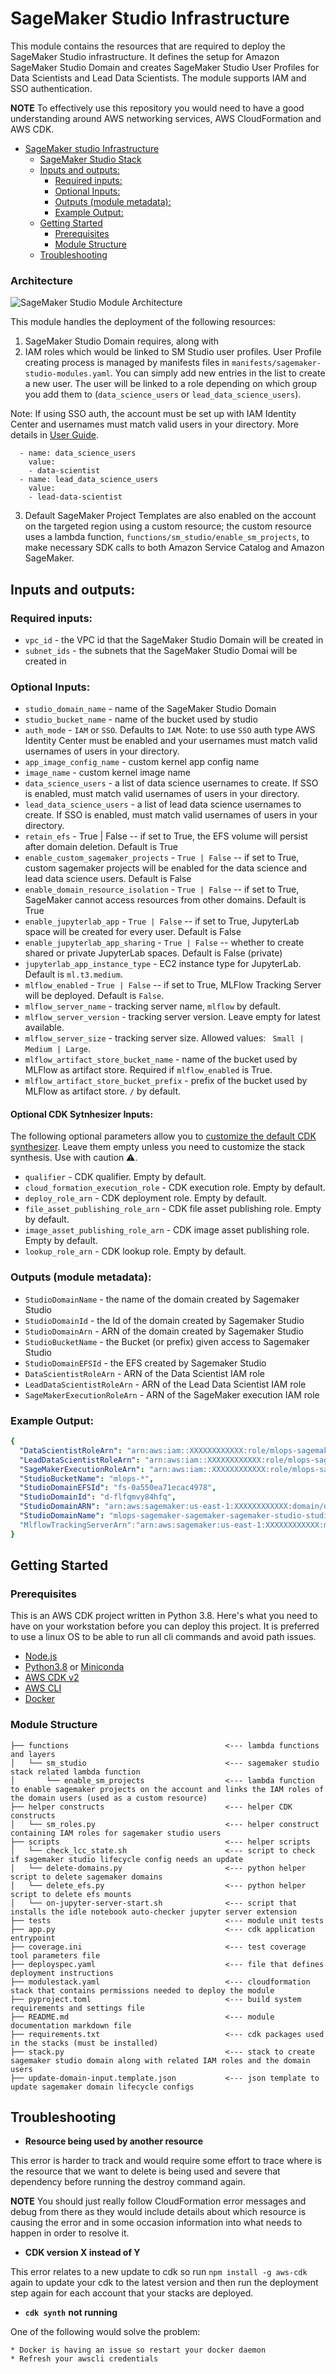 # SageMaker Studio Infrastructure

This module contains the resources that are required to deploy the SageMaker Studio infrastructure. It defines the setup for Amazon SageMaker Studio Domain and creates SageMaker Studio User Profiles for Data Scientists and Lead Data Scientists. The module supports IAM and SSO authentication.

**NOTE** To effectively use this repository you would need to have a good understanding around AWS networking services, AWS CloudFormation and AWS CDK.
- [SageMaker studio Infrastructure](#sagemaker-studio-infrastructure)
    - [SageMaker Studio Stack](#sagemaker-studio-stack)
  - [Inputs and outputs:](#inputs-and-outputs)
    - [Required inputs:](#required-inputs)
    - [Optional Inputs:](#optional-inputs)
    - [Outputs (module metadata):](#outputs-module-metadata)
    - [Example Output:](#example-output)
  - [Getting Started](#getting-started)
    - [Prerequisites](#prerequisites)
    - [Module Structure](#module-structure)
  - [Troubleshooting](#troubleshooting)

### Architecture

![SageMaker Studio Module Architecture](docs/_static/sagemaker-studio-module-architecture.png "SageMaker Studio Module Architecture")

This module handles the deployment of the following resources:

1. SageMaker Studio Domain requires, along with
2. IAM roles which would be linked to SM Studio user profiles. User Profile creating process is managed by manifests files in `manifests/sagemaker-studio-modules.yaml`. You can simply add new entries in the list to create a new user. The user will be linked to a role depending on which group you add them to (`data_science_users` or `lead_data_science_users`).

Note: If using SSO auth, the account must be set up with IAM Identity Center and usernames must match valid users in your directory. More details in [User Guide](https://docs.aws.amazon.com/sagemaker/latest/dg/onboard-sso-users.html).

```
  - name: data_science_users
    value:
    - data-scientist
  - name: lead_data_science_users
    value:
    - lead-data-scientist
```

3. Default SageMaker Project Templates are also enabled on the account on the targeted region using a custom resource; the custom resource uses a lambda function, `functions/sm_studio/enable_sm_projects`, to make necessary SDK calls to both Amazon Service Catalog and Amazon SageMaker.

## Inputs and outputs:
### Required inputs:
  - `vpc_id` - the VPC id that the SageMaker Studio Domain will be created in
  - `subnet_ids` - the subnets that the SageMaker Studio Domai will be created in
### Optional Inputs:
  - `studio_domain_name` - name of the SageMaker Studio Domain
  - `studio_bucket_name` - name of the bucket used by studio
  - `auth_mode` - `IAM` or `SSO`. Defaults to `IAM`. Note: to use `SSO` auth type AWS Identity Center must be enabled and your usernames must match valid usernames of users in your directory.
  - `app_image_config_name` - custom kernel app config name
  - `image_name` - custom kernel image name
  - `data_science_users` - a list of data science usernames to create. If SSO is enabled, must match valid usernames of users in your directory.
  - `lead_data_science_users` - a list of lead data science usernames to create. If SSO is enabled, must match valid usernames of users in your directory.
  - `retain_efs` - True | False -- if set to True, the EFS volume will persist after domain deletion.  Default is True
  - `enable_custom_sagemaker_projects` - `True | False` -- if set to True, custom sagemaker projects will be enabled for the data science and lead data science users.  Default is False
  - `enable_domain_resource_isolation` - `True | False` -- if set to True, SageMaker cannot access resources from other domains.  Default is True
  - `enable_jupyterlab_app` - `True | False` -- if set to True, JupyterLab space will be created for every user.  Default is False
  - `enable_jupyterlab_app_sharing` - `True | False` -- whether to create shared or private JupyterLab spaces.  Default is False (private)
  - `jupyterlab_app_instance_type` - EC2 instance type for JupyterLab. Default is `ml.t3.medium`.
  - `mlflow_enabled` - `True | False` -- if set to True, MLFlow Tracking Server will be deployed. Default is `False`.
  - `mlflow_server_name` - tracking server name, `mlflow` by default.
  - `mlflow_server_version` - tracking server version. Leave empty for latest available.
  - `mlflow_server_size` - tracking server size. Allowed values: ` Small | Medium | Large`.
  - `mlflow_artifact_store_bucket_name` - name of the bucket used by MLFlow as artifact store. Required if `mlflow_enabled` is True.
  - `mlflow_artifact_store_bucket_prefix` - prefix of the bucket used by MLFlow as artifact store. `/` by default.

#### Optional CDK Sytnhesizer Inputs:
The following optional parameters allow you to [customize the default CDK synthesizer](https://docs.aws.amazon.com/cdk/v2/guide/customize-synth.html). Leave them empty unless you need to customize the stack synthesis. Use with caution ⚠️.
  - `qualifier` - CDK qualifier. Empty by default.
  - `cloud_formation_execution_role` - CDK execution role. Empty by default.
  - `deploy_role_arn` - CDK deployment role.  Empty by default.
  - `file_asset_publishing_role_arn` - CDK file asset publishing role. Empty by default.
  - `image_asset_publishing_role_arn` - CDK image asset publishing role. Empty by default.
  - `lookup_role_arn` - CDK lookup role. Empty by default.

### Outputs (module metadata):
  - `StudioDomainName` - the name of the domain created by Sagemaker Studio
  - `StudioDomainId` - the Id of the domain created by Sagemaker Studio
  - `StudioDomainArn` - ARN of the domain created by Sagemaker Studio
  - `StudioBucketName` - the Bucket (or prefix) given access to Sagemaker Studio
  - `StudioDomainEFSId` - the EFS created by Sagemaker Studio
  - `DataScientistRoleArn` - ARN of the Data Scientist IAM role
  - `LeadDataScientistRoleArn` - ARN of the Lead Data Scientist IAM role
  - `SageMakerExecutionRoleArn` - ARN of the SageMaker execution IAM role

### Example Output:
```yaml
{
  "DataScientistRoleArn": "arn:aws:iam::XXXXXXXXXXXX:role/mlops-sagemaker-sage-smrolesdatascientistrole-DYPIVQ6NUSP9",
  "LeadDataScientistRoleArn": "arn:aws:iam::XXXXXXXXXXXX:role/mlops-sagemaker-sage-smrolesleaddatascientist-V1YL0FQONH62",
  "SageMakerExecutionRoleArn": "arn:aws:iam::XXXXXXXXXXXX:role/mlops-sagemaker-sage-smrolessagemakerstudioro-F6HGOUX0JGTI",
  "StudioBucketName": "mlops-*",
  "StudioDomainEFSId": "fs-0a550ea71ecac4978",
  "StudioDomainId": "d-flfqmvy84hfq",
  "StudioDomainARN": "arn:aws:sagemaker:us-east-1:XXXXXXXXXXXX:domain/d-flfqmvy84hfq",
  "StudioDomainName": "mlops-sagemaker-sagemaker-sagemaker-studio-studio-domain",
  "MlflowTrackingServerArn":"arn:aws:sagemaker:us-east-1:XXXXXXXXXXXX:mlflow-tracking-server/mlflow"
}
```

## Getting Started

### Prerequisites

This is an AWS CDK project written in Python 3.8. Here's what you need to have on your workstation before you can deploy this project. It is preferred to use a linux OS to be able to run all cli commands and avoid path issues.

* [Node.js](https://nodejs.org/)
* [Python3.8](https://www.python.org/downloads/release/python-380/) or [Miniconda](https://docs.conda.io/en/latest/miniconda.html)
* [AWS CDK v2](https://aws.amazon.com/cdk/)
* [AWS CLI](https://aws.amazon.com/cli/)
* [Docker](https://docs.docker.com/desktop/)

### Module Structure

```
├── functions                                   <--- lambda functions and layers
│   └── sm_studio                               <--- sagemaker studio stack related lambda function
│       └── enable_sm_projects                  <--- lambda function to enable sagemaker projects on the account and links the IAM roles of the domain users (used as a custom resource)
├── helper constructs                           <--- helper CDK constructs
│   └── sm_roles.py                             <--- helper construct containing IAM roles for sagemaker studio users
├── scripts                                     <--- helper scripts
│   └── check_lcc_state.sh                      <--- script to check if sagemaker studio lifecycle config needs an update
│   └── delete-domains.py                       <--- python helper script to delete sagemaker domains
│   └── delete_efs.py                           <--- python helper script to delete efs mounts
│   └── on-jupyter-server-start.sh              <--- script that installs the idle notebook auto-checker jupyter server extension
├── tests                                       <--- module unit tests
├── app.py                                      <--- cdk application entrypoint
├── coverage.ini                                <--- test coverage tool parameters file
├── deployspec.yaml                             <--- file that defines deployment instructions
├── modulestack.yaml                            <--- cloudformation stack that contains permissions needed to deploy the module
├── pyproject.toml                              <--- build system requirements and settings file
├── README.md                                   <--- module documentation markdown file
├── requirements.txt                            <--- cdk packages used in the stacks (must be installed)
├── stack.py                                    <--- stack to create sagemaker studio domain along with related IAM roles and the domain users
├── update-domain-input.template.json           <--- json template to update sagemaker domain lifecycle configs
```
## Troubleshooting


* **Resource being used by another resource**

This error is harder to track and would require some effort to trace where is the resource that we want to delete is being used and severe that dependency before running the destroy command again.

**NOTE** You should just really follow CloudFormation error messages and debug from there as they would include details about which resource is causing the error and in some occasion information into what needs to happen in order to resolve it.


* **CDK version X instead of Y**

This error relates to a new update to cdk so run `npm install -g aws-cdk` again to update your cdk to the latest version and then run the deployment step again for each account that your stacks are deployed.

* **`cdk synth`** **not running**

One of the following would solve the problem:

    * Docker is having an issue so restart your docker daemon
    * Refresh your awscli credentials
